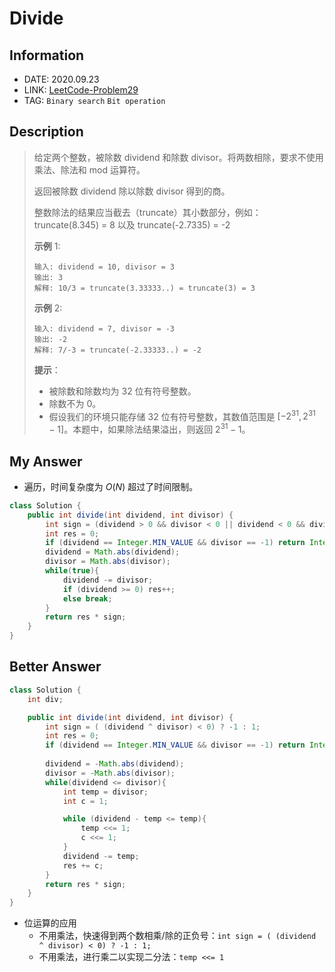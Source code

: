 # Divide

## Information

- DATE: 2020.09.23
- LINK: [LeetCode-Problem29](https://leetcode-cn.com/problems/divide-two-integers/)
- TAG: `Binary search` `Bit operation`

## Description

> 给定两个整数，被除数 dividend 和除数 divisor。将两数相除，要求不使用乘法、除法和 mod 运算符。
>
> 返回被除数 dividend 除以除数 divisor 得到的商。
>
> 整数除法的结果应当截去（truncate）其小数部分，例如：truncate(8.345) = 8 以及 truncate(-2.7335) = -2
>
>  
>
> **示例** 1:
>
> ```
> 输入: dividend = 10, divisor = 3
> 输出: 3
> 解释: 10/3 = truncate(3.33333..) = truncate(3) = 3
> ```
>
> **示例** 2:
>
> ```
> 输入: dividend = 7, divisor = -3
> 输出: -2
> 解释: 7/-3 = truncate(-2.33333..) = -2
> ```
>
> **提示**：
>
> - 被除数和除数均为 32 位有符号整数。
> - 除数不为 0。
> - 假设我们的环境只能存储 32 位有符号整数，其数值范围是 $[−2^{31},  2^{31} − 1]$。本题中，如果除法结果溢出，则返回 $2^{31} − 1$。

## My Answer

- 遍历，时间复杂度为 $O(N)$ 超过了时间限制。

```java
class Solution {
    public int divide(int dividend, int divisor) {
        int sign = (dividend > 0 && divisor < 0 || dividend < 0 && divisor > 0) ? -1 : 1;
        int res = 0;
        if (dividend == Integer.MIN_VALUE && divisor == -1) return Integer.MAX_VALUE;
        dividend = Math.abs(dividend);
        divisor = Math.abs(divisor);
        while(true){
            dividend -= divisor;
            if (dividend >= 0) res++;
            else break;
        }
        return res * sign;
    }
}
```

## Better Answer

```java
class Solution {
    int div;

    public int divide(int dividend, int divisor) {
        int sign = ( (dividend ^ divisor) < 0) ? -1 : 1;
        int res = 0;
        if (dividend == Integer.MIN_VALUE && divisor == -1) return Integer.MAX_VALUE;
        
        dividend = -Math.abs(dividend);
        divisor = -Math.abs(divisor);
        while(dividend <= divisor){
            int temp = divisor;
            int c = 1;

            while (dividend - temp <= temp){
                temp <<= 1;
                c <<= 1;
            }
            dividend -= temp;
            res += c;
        }
        return res * sign;
    }
}
```

- 位运算的应用
  - 不用乘法，快速得到两个数相乘/除的正负号：`int sign = ( (dividend ^ divisor) < 0) ? -1 : 1;`
  - 不用乘法，进行乘二以实现二分法：`temp <<= 1`